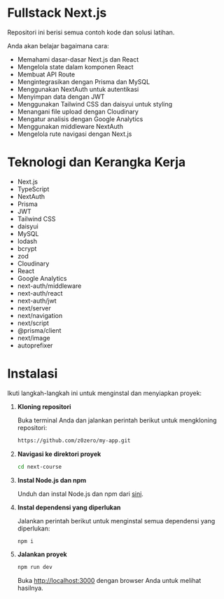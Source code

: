 # Fullstack Next.js
Repositori ini berisi semua contoh kode dan solusi latihan.

Anda akan belajar bagaimana cara:

- Memahami dasar-dasar Next.js dan React
- Mengelola state dalam komponen React
- Membuat API Route
- Mengintegrasikan dengan Prisma dan MySQL
- Menggunakan NextAuth untuk autentikasi
- Menyimpan data dengan JWT
- Menggunakan Tailwind CSS dan daisyui untuk styling
- Menangani file upload dengan Cloudinary
- Mengatur analisis dengan Google Analytics
- Menggunakan middleware NextAuth
- Mengelola rute navigasi dengan Next.js

# Teknologi dan Kerangka Kerja

- Next.js
- TypeScript
- NextAuth
- Prisma
- JWT
- Tailwind CSS
- daisyui
- MySQL
- lodash
- bcrypt
- zod
- Cloudinary
- React
- Google Analytics
- next-auth/middleware
- next-auth/react
- next-auth/jwt
- next/server
- next/navigation
- next/script
- @prisma/client
- next/image
- autoprefixer

# Instalasi

Ikuti langkah-langkah ini untuk menginstal dan menyiapkan proyek:

1. **Kloning repositori**

   Buka terminal Anda dan jalankan perintah berikut untuk mengkloning repositori:

   ```bash
   https://github.com/z0zero/my-app.git
   ```

2. **Navigasi ke direktori proyek**

   ```bash
   cd next-course
   ```

3. **Instal Node.js dan npm**

   Unduh dan instal Node.js dan npm dari [sini](https://nodejs.org/en/download/).

4. **Instal dependensi yang diperlukan**

   Jalankan perintah berikut untuk menginstal semua dependensi yang diperlukan:

   ```bash
   npm i
   ```
5. **Jalankan proyek**

    ```bash
    npm run dev
    ```

    Buka [http://localhost:3000](http://localhost:3000) dengan browser Anda untuk melihat hasilnya.

